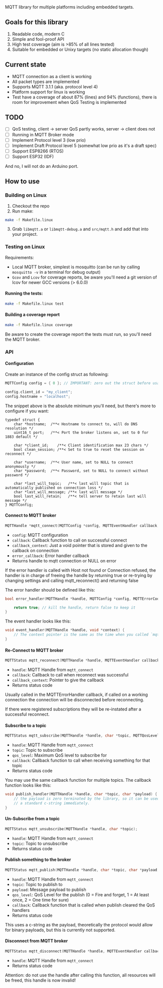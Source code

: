 MQTT library for multiple platforms including embedded targets.

## Goals for this library

1. Readable code, modern C
2. Simple and fool-proof API
3. High test coverage (aim is >85% of all lines tested)
4. Suitable for embedded or Unixy targets (no static allocation though)

## Current state

- MQTT connection as a client is working
- All packet types are implemented
- Supports MQTT 3.1.1 (aka. protocol level 4)
- Platform support for linux is working
- Test have a coverage of about 87% (lines) and 94% (functions), there is room for improvement when QoS Testing is implemented

## TODO

- [ ] QoS testing, client -> server QoS partly works, server -> client does not
- [ ] Running in MQTT Broker mode
- [ ] Implement Protocol level 3 (low prio)
- [ ] Implement Draft Protocol level 5 (somewhat low prio as it's a draft spec)
- [ ] Support ESP8266 (RTOS)
- [ ] Support ESP32 (IDF)

And no, I will not do an Arduino port.

## How to use

### Building on Linux

1. Checkout the repo
2. Run make:
```bash
make -f Makefile.linux
```
3. Grab `libmqtt.a` or `libmqtt-debug.a` and `src/mqtt.h` and add that into your project.

### Testing on Linux

Requirements:

- Local MQTT broker, simplest is mosquitto (can be run by calling `mosquitto -v` in a terminal for debug output)
- `Gcov` and `Lcov` for coverage reports, be aware you'll need a git version of lcov for newer GCC versions (> 6.0.0)

#### Running the tests:

```bash
make -f Makefile.linux test
```

#### Building a coverage report

```bash
make -f Makefile.linux coverage
```

Be aware to create the coverage report the tests must run, so you'll need the MQTT broker.

### API

#### Configuration

Create an instance of the config struct as following:

```c
MQTTConfig config = { 0 }; // IMPORTANT: zero out the struct before usage! (this is C99 style)

config.client_id = "my_client";
config.hostname = "localhost";
```

The snippet above is the absolute minimum you'll need, but there's more to configure if you want:

```
typedef struct {
    char *hostname;  /**< Hostname to connect to, will do DNS resolution */
    uint16_t port;   /**< Port the broker listens on, set to 0 for 1883 default */

    char *client_id;    /**< Client identification max 23 chars */
    bool clean_session; /**< Set to true to reset the session on reconnect */

    char *username;  /**< User name, set to NULL to connect anonymously */
    char *password;  /**< Password, set to NULL to connect without password */

    char *last_will_topic;   /**< last will topic that is automatically published on connection loss */
    char *last_will_message; /**< last will message */
    bool last_will_retain;   /**< tell server to retain last will message */
} MQTTConfig;
```

#### Connect to MQTT broker

```c
MQTTHandle *mqtt_connect(MQTTConfig *config, MQTTEventHandler callback, void *callback_context, MQTTErrorHandler error_callback);
```
- `config`: MQTT configuration
- `callback`: Callback function to call on successful connect
- `callback_context`: Just a void pointer that is stored and given to the callback on connection
- `error_callback`: Error handler callback
- Returns handle to mqtt connection or NULL on error

If the error handler is called with Host not found or Connection refused,
the handler is in charge of freeing the handle by returning true
or re-trying by changing settings and calling mqtt_reconnect() and returning false

The error handler should be defined like this:

```c
bool error_handler(MQTTHandle *handle, MQTTConfig *config, MQTTErrorCode code) {

    return true; // kill the handle, return false to keep it
}
```

The event handler looks like this:

```c
void event_handler(MQTTHandle *handle, void *context) {
    // The context pointer is the same as the time when you called `mqtt_connect`
}
```

#### Re-Connect to MQTT broker

```c
MQTTStatus mqtt_reconnect(MQTTHandle *handle, MQTTEventHandler callback, void *callback_context);
```

- `handle`: MQTT Handle from `mqtt_connect`
- `callback`: Callback to call when reconnect was successful
- `callback_context`: Pointer to give the callback
- Returns status code

Usually called in the MQTTErrorHandler callback, if called on a working
connection the connection will be disconnected before reconnecting.

If there were registered subscriptions they will be re-instated after
a successful reconnect.

#### Subscribe to a topic

```c
MQTTStatus mqtt_subscribe(MQTTHandle *handle, char *topic, MQTTQosLevel qos_level, MQTTPublishEventHandler callback);
```
- `handle`: MQTT Handle from `mqtt_connect`
- `topic`: Topic to subscribe
- `qos_level`: Maximum QoS level to subscribe for
- `callback`: Callback function to call when receiving something for that topic
- Returns status code

You may use the same callback function for multiple topics.
The callback function looks like this:

```c
void publish_handler(MQTTHandle *handle, char *topic, char *payload) {
    // the payload is zero terminated by the library, so it can be used as
    // a standard c-string immediately.
}
```

#### Un-Subscribe from a topic

```c
MQTTStatus mqtt_unsubscribe(MQTTHandle *handle, char *topic);
```

- `handle`: MQTT Handle from `mqtt_connect`
- `topic`: Topic to unsubscribe
- Returns status code

#### Publish something to the broker

```c
MQTTStatus mqtt_publish(MQTTHandle *handle, char *topic, char *payload, MQTTQosLevel qos_level, MQTTPublishEventCallback callback);
```

- `handle`: MQTT Handle from `mqtt_connect`
- `topic`: Topic to publish to
- `payload`: Message payload to publish
- `qos_level`: QoS Level for the publish (0 = Fire and forget, 1 = At least once, 2 = One time for sure)
- `callback`: Callback function that is called when publish cleared the QoS handlers
- Returns status code

This uses a c-string as the payload, theoretically the protocol would allow for binary payloads, but this is currently
not supported.

#### Disconnect from MQTT broker

```c
MQTTStatus mqtt_disconnect(MQTTHandle *handle, MQTTEventHandler callback, void *callback_context);
```

- `handle`: MQTT Handle from `mqtt_connect`
- Returns status code

Attention: do not use the handle after calling this function,
all resources will be freed, this handle is now invalid!
